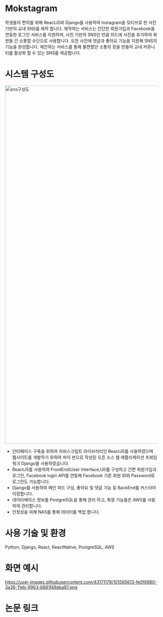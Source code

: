 # Mokstagram

학생들의 편의를 위해 ReactJS와 Django를 사용하여 Instagram을 모티브로 한 사진 기반의 교내 SNS를 제작 합니다. 제작하는 서비스는 간단한 회원가입과 Facebook을 연동한 로그인 서비스를 지원하며, 사진 기반의 SNS인 만큼 피드에 사진을 추가하여 회원들 간 소통할 수단으로 사용합니다. 또한 사진에 댓글과 좋아요 기능을 지원해 SNS의 기능을 완성합니다. 제안하는 서비스를 통해 불편했던 소통의 장을 만들어 교내 커뮤니티를 활성화 할 수 있는 SNS를 제공합니다.

# 시스템 구성도

<img width="1181" alt="sns구성도" src="https://user-images.githubusercontent.com/43171179/101591117-18454980-3a2f-11eb-94b3-fbbb4e34c0f4.png">

* 인터페이스 구축을 위하여 자바스크립트 라이브러리인 ReactJS를 사용하였으며 웹사이트를 개발하기 위하여 파이 썬으로 작성된 오픈 소스 웹 애플리케이션 프레임워크 Django를 사용하였습니다. 
* ReactJS를 사용하여 FrontEnd(User Interface,UI)를 구성하고 간편 회원가입과 로그인, Facebook login API를 연동해 Facebook 기존 회원 ID와 Password로 로그인도 가능합니다.
* Django를 사용하여 메인 피드 구성, 좋아요 및 댓글 기능 등 BackEnd를 커스터마이징합니다. 
* 데이터베이스 정보를 PostgreSQL을 통해 관리 하고, 확장 기능들은 AWS를 사용하여 관리합니다. 
* 안정성을 위해 NAS를 통해 데이터를 백업 합니다.

# 사용 기술 및 환경
Python, Django, React, ReactNative, PostgreSQL, AWS

# 화면 예시
https://user-images.githubusercontent.com/43171179/101595613-fe0f6980-3a36-11eb-9963-b661f49aba97.png

# 논문 링크
[논문]: http://www.dbpia.co.kr/journal/articleDetail?nodeId=NODE07577996

